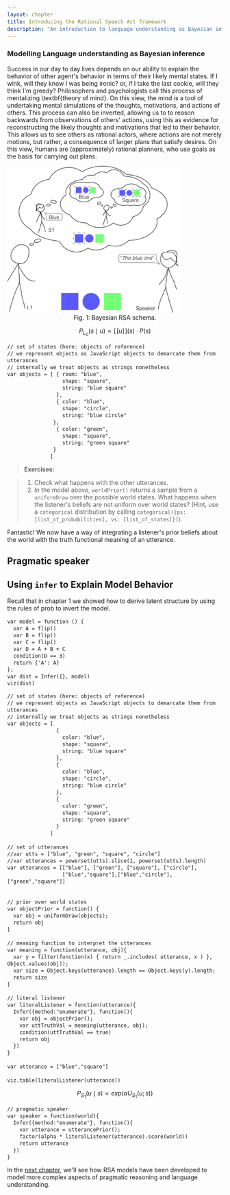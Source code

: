 ```yaml
---
layout: chapter
title: Introducing the Rational Speech Act framework
description: "An introduction to language understanding as Bayesian inference"
---
```


### Modelling Language understanding as Bayesian inference


Success in our day to day lives depends on our ability to explain the behavior of other agent's behavior in terms of their likely mental states. If I wink, will they know I was being ironic? or, if I take the last cookie, will they think I'm greedy?  Philosophers and psychologists call this process of mentalizing \textbf{theory of mind}. On this view, the mind is a tool of undertaking mental simulations of the thoughts, motivations, and actions of others. This process can also be inverted, allowing us to to reason backwards from observations of others' actions, using this as evidence for reconstructing the likely thoughts and motivations that led to their behavior. This allows us to see others as rational actors, where actions are not merely motions, but rather, a consequence of larger plans that satisfy desires. On this view, humans are (approximately) rational planners, who use goals as the basis for carrying out plans. 

<img src="../assets/img/ToM.png" alt="Fig. 1: Graphical representation of the Bayesian RSA model." style="width: 400px;"/>
<center>Fig. 1: Bayesian RSA schema.</center>



<!-- <center>The literal listener: P<sub>L<sub>0</sub></sub>(s|u) ∝ ⟦u⟧(s) · P(s)</center> -->

$$P_{L_{0}}(s\mid u) \propto [\![u]\!](s) \cdot P(s)$$

<!-- \mid -->


~~~
// set of states (here: objects of reference)
// we represent objects as JavaScript objects to demarcate them from utterances
// internally we treat objects as strings nonetheless
var objects = [ { room: "blue", 
                  shape: "square", 
                  string: "blue square" 
                },
                { color: "blue", 
                  shape: "circle", 
                  string: "blue circle" 
               },
                { color: "green", 
                  shape: "square", 
                  string: "green square"
               } 
              ]
~~~

> **Exercises:** 

> 1. Check what happens with the other utterances.
> 2. In the model above, `worldPrior()` returns a sample from a `uniformDraw` over the possible world states. What happens when the listener's beliefs are not uniform over world states? (Hint, use a `categorical` distribution by calling `categorical({ps: [list_of_probabilities], vs: [list_of_states]})`).


Fantastic! We now have a way of integrating a listener's prior beliefs about the world with the truth functional meaning of an utterance.


## Pragmatic speaker





## Using `infer` to Explain Model Behavior

Recall that in chapter 1 we showed how to derive latent structure by using the rules of prob to invert the model.

~~~
var model = function () {
  var A = flip()
  var B = flip()
  var C = flip()
  var D = A + B + C
  condition(D == 3)
  return {'A': A}
};
var dist = Infer({}, model)
viz(dist)
~~~






~~~~
// set of states (here: objects of reference)
// we represent objects as JavaScript objects to demarcate them from utterances
// internally we treat objects as strings nonetheless
var objects = [ 
                { 
                  color: "blue", 
                  shape: "square", 
                  string: "blue square"
                },
                { 
                  color: "blue", 
                  shape: "circle", 
                  string: "blue circle"
                },
                { 
                  color: "green", 
                  shape: "square", 
                  string: "green square"
                } 
              ]

// set of utterances
//var utts = ["blue", "green", "square", "circle"]
//var utterances = powerset(utts).slice(1, powerset(utts).length)
var utterances = [["blue"], ["green"], ["square"], ["circle"],
                  ["blue","square"],["blue","circle"],["green","square"]]


// prior over world states
var objectPrior = function() {
  var obj = uniformDraw(objects);
  return obj
}

// meaning function to interpret the utterances
var meaning = function(utterance, obj){
  var y = filter(function(x) { return _.includes( utterance, x ) }, Object.values(obj));
  var size = Object.keys(utterance).length == Object.keys(y).length;
  return size
}

// literal listener
var literalListener = function(utterance){
  Infer({method:"enumerate"}, function(){
    var obj = objectPrior();
    var uttTruthVal = meaning(utterance, obj);
    condition(uttTruthVal == true)
    return obj
  })
}

var utterance = ["blue","square"]

viz.table(literalListener(utterance))

~~~~





<!---

What about speakers? Speech acts are actions; thus, the speaker is modeled as a rational (Bayesian) actor. He chooses an action (e.g., an utterance) according to its utility. The speaker simulates taking an action, evaluates its utility, and chooses actions in proportion to their utility. This is called a *softmax* optimal agent; a fully optimal agent would choose the action with the highest utility all of the time. (This kind of model is called *action as inverse planning*; for more on this, see [agentmodels.org](http://agentmodels.org/chapters/3-agents-as-programs.html).)

In the code box below you'll see a generic softmax agent model. Note that in this model, `agent` uses `factor` (not `condition`). `factor` is a continuous (or, softer) version of `condition` that takes real numbers as arguments (instead of binary truth values). Higher numbers (here, utilities) upweight the probabilities of the actions associated with them.

~~~~
// define possible actions
var actions = ['a1', 'a2', 'a3'];

// define some utilities for the actions
var utility = function(action){
  var table = { 
    a1: -1, 
    a2: 6, 
    a3: 8
  };
  return table[action];
};

// define speaker optimality
var alpha = 1

// define a rational agent who chooses actions 
// according to their expected utility
var agent = Infer({ method: 'enumerate' }, function(){
    var action = uniformDraw(actions);
    factor(alpha * utility(action));
    return action;
});

print("the probability that an agent will take various actions:")
viz.auto(agent);

~~~~

> **Exercises:**

> 1. Explore what happens when you change the agent's optimality.
> 2. Explore what happens when you change the utilities.

In language understanding, the utility of an utterance is how well it communicates the state of the world $$s$$ to a listener. So, the speaker $$S_{1}$$ chooses utterances $$u$$ to communicate the state $$s$$ to the hypothesized literal listener $$L_{0}$$. Another way to think about this: $$S_{1}$$ wants to minimize the effort $$L_{0}$$ would need to arrive at $$s$$ from $$u$$, all while being efficient at communicating. $$S_{1}$$ thus seeks to minimize the surprisal of $$s$$ given $$u$$ for the literal listener $$L_{0}$$, while bearing in mind the utterance cost, $$C(u)$$. (This trade-off between efficacy and efficiency is not trivial: speakers could always use minimal ambiguity, but unambiguous utterances tend toward the unwieldy, and, very often, unnecessary. We will see this tension play out later in the course.)

Speakers act in accordance with the speaker’s utility function $$U_{S_{1}}$$: utterances are more useful at communicating about some state as surprisal and utterance cost decrease.

$$U_{S_{1}}(u; s) = log(L_{0}(s\mid u)) - C(u)$$

(In WebPPL, $$log(L_{0}(s\mid u))$$ can be accessed via `literalListener(u).score(s)`.)

With this utility function in mind, $$S_{1}$$ computes the probability of an utterance $$u$$ given some state $$s$$ in proportion to the speaker’s utility function $$U_{S_{1}}$$. The term $$\alpha > 0$$ controls the speaker’s optimality, that is, the speaker’s rationality in choosing utterances. 

--->

<!-- <center>The pragmatic speaker: P<sub>S<sub>1</sub></sub>(u|s) ∝ exp(αU<sub>S<sub>1</sub></sub>(u;s))</center> -->

$$P_{S_{1}}(u\mid s) \propto exp(\alpha U_{S_{1}}(u; s))$$

~~~~
// pragmatic speaker
var speaker = function(world){
  Infer({method:"enumerate"}, function(){
    var utterance = utterancePrior();
    factor(alpha * literalListener(utterance).score(world))
    return utterance
  })
}
~~~~



In the [next chapter](2-pragmatics.html), we'll see how RSA models have been developed to model more complex aspects of pragmatic reasoning and language understanding.